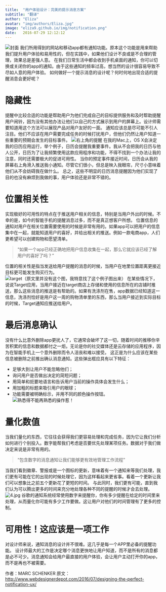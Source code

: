 ```yaml
---
title:  "用户体验设计：完美的提示消息方案"
subtitle: "翻译"
author: "Eliza"
avatar: "img/authors/Eliza.jpg"
image: "eliza9.github.io/img/notification.png"
date:   2016-07-29 12:12:12
---
```

![封面](http://upload-images.jianshu.io/upload_images/657313-a741f9c281554092.jpg?imageMogr2/auto-orient/strip%7CimageView2/2/w/1240)
我们所用得到的网站和移动app都有通知功能。原本这个功能是用来帮助我们提升用户体验和易用性的，但在实践中，如果他们设计不良或是不合理的管理，效果总是差强人意。
在我们日常生活中都会收到手机桌面的通知，你可以切换或关闭你的app的通知。由于这些通知的频率过高，想当然的设计很容易导致不尽如人意的用户体验。
如何做好一个提示消息的设计呢？何时何地出现合适的提醒消息会更好呢？

# 隐藏性
提醒中比较合适的功能是帮助用户为他们完成自己的目标提供服务和及时帮助提醒用户闹铃，因为没有其他办法让他们以自己的方式展示到用户的屏幕上。设计师需要知道用这个方法可以展现产品对用户友好的一面。
通知应该总是尽可能不引人注目。他们不应该在用户需要完成任务的时候打扰用户，但他们仍然让用户知道一些重要的预期会发生的目标事件。
![右上角的提醒](http://upload-images.jianshu.io/upload_images/657313-f4f8743f342926d1.jpg?imageMogr2/auto-orient/strip%7CimageView2/2/w/1240)
在我的Mac上，OS X会决定我的日历应用运行，举个例子，日历会提醒我重要事件。我从不会把我的日历与他人公开，日历为了让我频繁使用这款应用程序和功能，不得不找到一个办法让我的注意，同时还需要极大的促进可用性。
当你的预定事件接近时间，日历会从我的屏幕右上角滑入推送我小通知。尽管它们很小，但总是映入我眼帘，尺寸小意味着他们从不会妨碍我在做什么。
总之，这些不明显的日历消息提醒因为他们实现了目的也没有麻烦到我做的事，用户体验还是非常不错的。

# 位置相关性
实现极好的可用性的特点在于推送用户相关的信息，特别是当用户外出的时候。不幸的是，如今的智能手机的提醒消息过多，而不是真正想客户所想。
位置信息的通知对用户在相关位置需要使用的时候是非常有用的。如果app可以把用户的信息集中在一起，就能知道用户的喜好，并给出相关的推送。例如一款电商app，人们更希望可以创建购物和愿望清单。
> “如果一个app已经正确地把用户信息收集在一起，那么它就应该已经了解用户的喜好了吗？”

位置的相关性是指当发送给用户提醒的消息的时候，当用户在地里位置距离更接近目标更可能发生购买行为。
![target（原文里并没有这个图，我特意找了这个例子图出来）](http://upload-images.jianshu.io/upload_images/657313-516ab3f26ce822f6.jpg?imageMogr2/auto-orient/strip%7CimageView2/2/w/1240)
在某些情况下，说说Target应用，当用户接近在target商店上存储和使用的信息所在的店铺时推送，那么这些消息的推送是有帮助的。如果有洗涤剂在售，app数据已经知道这一信息，洗涤剂恰好是用户这一周的购物清单里的东西，那么当用户接近到实际目标的时候，Target通知应推送给用户。

# 最后消息确认
没有什么比意外删除app更扰人了，它通常会破坏了这一切，随着时间的推移你辛苦积累的信息和数据都付之一炬。无论是你的社交媒体还是云存储的应用程序，因为在智能手机上一个意外删除而令人沮丧和难以接受。
这正是为什么应该在某些信息被删除之前推出确认消息通知。这些弹出框应具有以下特征：
- 足够大到让用户不能忽略他们；
- 询问用户是否做出决定的简短问题；
- 用简单和扼要地语言和告诉用户当前的操作具体会发生什么；
- 用加粗的标题来吸引用户的眼球；
- 功能需要被明确标示，并用不同的颜色操作按钮。
![熟悉得不能再熟悉的操作惹！](http://upload-images.jianshu.io/upload_images/657313-b1170ee4b68058cd.jpg?imageMogr2/auto-orient/strip%7CimageView2/2/w/1240)

# 量化数值
当我们量化的东西，它往往会获得我们更容易处理和完成任务，因为它让我们分析如何进行个别投入。数字能帮我们考虑是否要优先处理某项任务。数据对于我们做决定来说是非常有用的。
> “包含数字的消息通知让我们能够更有效地管理工作流程”

当我们看到徽章、警报或是一个图标的更新，意味着有一个通知来等我们处理，我们更有可能在它的出现的时候处理它，因为这样看起来更省事。看着一个更新让我们可以想象比之前五个更新花了更短的时间。
与此同时，我们更有可能，直到我们认为可以腾出更多的时间来充分地处理各种不同的提醒的时候才会去处理。
![4.jpg](http://upload-images.jianshu.io/upload_images/657313-1bafd8c149d52d2e.jpg?imageMogr2/auto-orient/strip%7CimageView2/2/w/1240)
谷歌的通知系统经常使用数字来提醒你，你有多少提醒在给定的时间里来处理，从而量化你可能有多少工作要做。这让用户对他们的时间管理有了更多的控制。

# 可用性！这应该是一项工作
对设计师来说，通知消息的设计并不很难。这几乎是每一个APP里必备的提醒功能。
设计师最大的工作是决定哪个消息更快地让用户知道，而不是所有的消息都是必不可少。消息通知会给用户最直接的用户体验，会让用户主动打开你的app，而不是再也不被需要。

作者：MARC SCHENKER
原文：http://www.webdesignerdepot.com/2016/07/designing-the-perfect-notification-ux/
